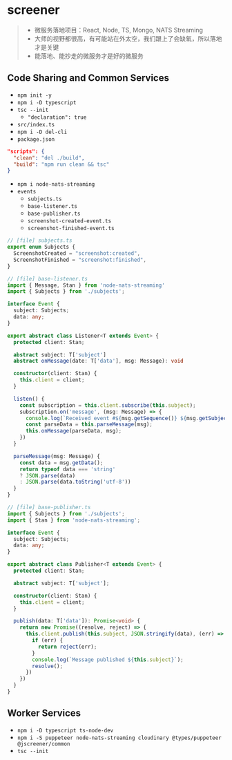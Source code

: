 # screener

> - 微服务落地项目：React, Node, TS, Mongo, NATS Streaming
> - 大师的视野都很高，有可能站在外太空，我们跟上了会缺氧，所以落地才是关键
> - 能落地、能抄走的微服务才是好的微服务

## Code Sharing and Common Services

- `npm init -y`
- `npm i -D typescript`
- `tsc --init`
  - `"declaration": true`
- `src/index.ts`
- `npm i -D del-cli`
- `package.json`

```json
"scripts": {
  "clean": "del ./build",
  "build": "npm run clean && tsc"
}
```

- `npm i node-nats-streaming`
- `events`
  - `subjects.ts`
  - `base-listener.ts`
  - `base-publisher.ts`
  - `screenshot-created-event.ts`
  - `screenshot-finished-event.ts`

```ts
// [file] subjects.ts
export enum Subjects {
  ScreenshotCreated = "screenshot:created",
  ScreenshotFinished = "screenshot:finished",
}
```

```ts
// [file] base-listener.ts
import { Message, Stan } from 'node-nats-streaming'
import { Subjects } from './subjects';

interface Event {
  subject: Subjects;
  data: any;
}

export abstract class Listener<T extends Event> {
  protected client: Stan;

  abstract subject: T['subject']
  abstract onMessage(date: T['data'], msg: Message): void

  constructor(client: Stan) {
    this.client = client;
  }

  listen() {
    const subscription = this.client.subscribe(this.subject);
    subscription.on('message', (msg: Message) => {
      console.log(`Received event #${msg.getSequence()} ${msg.getSubject()}`);
      const parseData = this.parseMessage(msg);
      this.onMessage(parseData, msg);
    })
  }

  parseMessage(msg: Message) {
    const data = msg.getData();
    return typeof data === 'string'
    ? JSON.parse(data)
    : JSON.parse(data.toString('utf-8'))
  }
}
```

```ts
// [file] base-publisher.ts
import { Subjects } from './subjects';
import { Stan } from 'node-nats-streaming';

interface Event {
  subject: Subjects;
  data: any;
}

export abstract class Publisher<T extends Event> {
  protected client: Stan;

  abstract subject: T['subject'];

  constructor(client: Stan) {
    this.client = client;
  }

  publish(data: T['data']): Promise<void> {
    return new Promise((resolve, reject) => {
      this.client.publish(this.subject, JSON.stringify(data), (err) => {
        if (err) {
          return reject(err);
        }
        console.log(`Message published ${this.subject}`);
        resolve();
      })
    })
  }
}
```

## Worker Services

- `npm i -D typescript ts-node-dev`
- `npm i -S puppeteer node-nats-streaming cloudinary @types/puppeteer @jscreener/common`
- `tsc --init`
